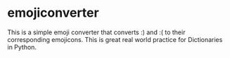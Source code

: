# emojiconverter
This is a simple emoji converter that converts :) and :( to their corresponding emojicons. This is great real world practice for Dictionaries in Python.

